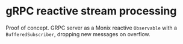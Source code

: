 # gRPC reactive stream processing

Proof of concept. GRPC server as a Monix reactive `Observable` with a `BufferedSubscriber`, dropping new messages on overflow.
